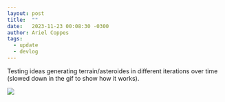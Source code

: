 ```yaml
---
layout: post
title:  ""
date:   2023-11-23 00:08:30 -0300
author: Ariel Coppes
tags:
  - update
  - devlog
---
```


Testing ideas generating terrain/asteroides in different iterations over time (slowed down in the gif to show how it works).

<div class="post-image">
<img src="/assets/shipminer-world-generation-01.gif" />
</div>
